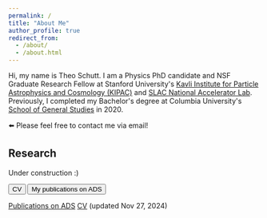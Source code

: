 ```yaml
---
permalink: /
title: "About Me"
author_profile: true
redirect_from: 
  - /about/
  - /about.html
---
```

Hi, my name is Theo Schutt. I am a Physics PhD candidate and NSF Graduate Research Fellow at Stanford University's [Kavli Institute for Particle Astrophysics and Cosmology (KIPAC)](https://kipac.stanford.edu/) and [SLAC National Accelerator Lab](https://www6.slac.stanford.edu/). Previously, I completed my Bachelor's degree at Columbia University's [School of General Studies](https://www.gs.columbia.edu/) in 2020.

⬅️ Please feel free to contact me via email!

Research
------
Under construction :)

<button name="cv" onclick="https://theoschutt.github.io/files/CV_public_20241127.pdf">CV</button>
<button name="ads" onclick="https://ui.adsabs.harvard.edu/search/p_=0&q=orcid%3A0000-0002-7187-9628&sort=date%20desc%2C%20bibcode%20desc">My publications on ADS</button>

[Publications on ADS](https://ui.adsabs.harvard.edu/search/p_=0&q=orcid%3A0000-0002-7187-9628&sort=date%20desc%2C%20bibcode%20desc)
[CV](https://theoschutt.github.io/files/CV_public_20241127.pdf) (updated Nov 27, 2024)
